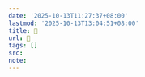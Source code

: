 ```yaml
---
date: '2025-10-13T11:27:37+08:00'
lastmod: '2025-10-13T13:04:51+08:00'
title: 󰘱
url: 󰘱
tags: []
src:
note:
---
```

